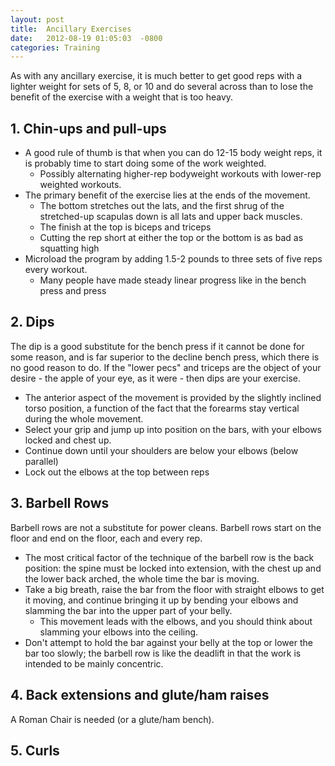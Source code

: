 ```yaml
---
layout: post
title:  Ancillary Exercises
date:   2012-08-19 01:05:03  -0800
categories: Training
---
```


As with any ancillary exercise, it is much better to get good reps with a lighter weight for sets of 5, 8, or 10 and do several across than to lose the benefit of the exercise with a weight that is too heavy.



## 1. Chin-ups and pull-ups

* A good rule of thumb is that when you can do 12-15 body weight reps, it is probably time to start doing some of the work weighted.
    * Possibly alternating higher-rep bodyweight workouts with lower-rep weighted workouts.
* The primary benefit of the exercise lies at the ends of the movement.
    * The bottom stretches out the lats, and the first shrug of the stretched-up scapulas down is all lats and upper back muscles.
    * The finish at the top is biceps and triceps
    * Cutting the rep short at either the top or the bottom is as bad as squatting high
* Microload the program by adding 1.5-2 pounds to three sets of five reps every workout.
    * Many people have made steady linear progress like in the bench press and press

## 2. Dips

The dip is a good substitute for the bench press if it cannot be done for some reason, and is far superior to the decline bench press, which there is no good reason to do. If the "lower pecs" and triceps are the object of your desire - the apple of your eye, as it were - then dips are your exercise.

* The anterior aspect of the movement is provided by the slightly inclined torso position, a function of the fact that the forearms stay vertical during the whole movement.
* Select your grip and jump up into position on the bars, with your elbows locked and chest up.
* Continue down until your shoulders are below your elbows (below parallel)
* Lock out the elbows at the top between reps

## 3. Barbell Rows

Barbell rows are not a substitute for power cleans. Barbell rows start on the floor and end on the floor, each and every rep.

* The most critical factor of the technique of the barbell row is the back position: the spine must be locked into extension, with the chest up and the lower back arched, the whole time the bar is moving.
* Take a big breath, raise the bar from the floor with straight elbows to get it moving, and continue bringing it up by bending your elbows and slamming the bar into the upper part of your belly.
    * This movement leads with the elbows, and you should think about slamming your elbows into the ceiling.
* Don't attempt to hold the bar against your belly at the top or lower the bar too slowly; the barbell row is like the deadlift in that the work is intended to be mainly concentric.

## 4. Back extensions and glute/ham raises

A Roman Chair is needed (or a glute/ham bench).  


## 5. Curls






